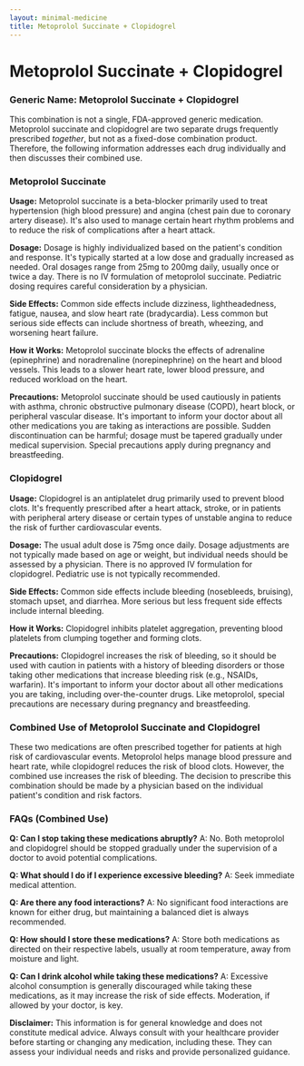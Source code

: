 ```yaml
---
layout: minimal-medicine
title: Metoprolol Succinate + Clopidogrel
---
```


# Metoprolol Succinate + Clopidogrel
### Generic Name: Metoprolol Succinate + Clopidogrel

This combination is not a single, FDA-approved generic medication.  Metoprolol succinate and clopidogrel are two separate drugs frequently prescribed *together*, but not as a fixed-dose combination product.  Therefore, the following information addresses each drug individually and then discusses their combined use.


### Metoprolol Succinate

**Usage:** Metoprolol succinate is a beta-blocker primarily used to treat hypertension (high blood pressure) and angina (chest pain due to coronary artery disease). It's also used to manage certain heart rhythm problems and to reduce the risk of complications after a heart attack.

**Dosage:** Dosage is highly individualized based on the patient's condition and response.  It's typically started at a low dose and gradually increased as needed. Oral dosages range from 25mg to 200mg daily, usually once or twice a day.  There is no IV formulation of metoprolol succinate.  Pediatric dosing requires careful consideration by a physician.

**Side Effects:** Common side effects include dizziness, lightheadedness, fatigue, nausea, and slow heart rate (bradycardia). Less common but serious side effects can include shortness of breath, wheezing, and worsening heart failure.

**How it Works:** Metoprolol succinate blocks the effects of adrenaline (epinephrine) and noradrenaline (norepinephrine) on the heart and blood vessels. This leads to a slower heart rate, lower blood pressure, and reduced workload on the heart.

**Precautions:**  Metoprolol succinate should be used cautiously in patients with asthma, chronic obstructive pulmonary disease (COPD), heart block, or peripheral vascular disease. It's important to inform your doctor about all other medications you are taking as interactions are possible.  Sudden discontinuation can be harmful; dosage must be tapered gradually under medical supervision.  Special precautions apply during pregnancy and breastfeeding.


### Clopidogrel

**Usage:** Clopidogrel is an antiplatelet drug primarily used to prevent blood clots. It's frequently prescribed after a heart attack, stroke, or in patients with peripheral artery disease or certain types of unstable angina to reduce the risk of further cardiovascular events.

**Dosage:** The usual adult dose is 75mg once daily.  Dosage adjustments are not typically made based on age or weight, but individual needs should be assessed by a physician. There is no approved IV formulation for clopidogrel.  Pediatric use is not typically recommended.

**Side Effects:**  Common side effects include bleeding (nosebleeds, bruising), stomach upset, and diarrhea.  More serious but less frequent side effects include internal bleeding.

**How it Works:** Clopidogrel inhibits platelet aggregation, preventing blood platelets from clumping together and forming clots.

**Precautions:**  Clopidogrel increases the risk of bleeding, so it should be used with caution in patients with a history of bleeding disorders or those taking other medications that increase bleeding risk (e.g., NSAIDs, warfarin).  It's important to inform your doctor about all other medications you are taking, including over-the-counter drugs.  Like metoprolol, special precautions are necessary during pregnancy and breastfeeding.



### Combined Use of Metoprolol Succinate and Clopidogrel

These two medications are often prescribed together for patients at high risk of cardiovascular events. Metoprolol helps manage blood pressure and heart rate, while clopidogrel reduces the risk of blood clots.  However, the combined use increases the risk of bleeding.  The decision to prescribe this combination should be made by a physician based on the individual patient's condition and risk factors.


### FAQs (Combined Use)

**Q: Can I stop taking these medications abruptly?**
A: No.  Both metoprolol and clopidogrel should be stopped gradually under the supervision of a doctor to avoid potential complications.

**Q: What should I do if I experience excessive bleeding?**
A: Seek immediate medical attention.

**Q: Are there any food interactions?**
A:  No significant food interactions are known for either drug, but maintaining a balanced diet is always recommended.

**Q: How should I store these medications?**
A: Store both medications as directed on their respective labels, usually at room temperature, away from moisture and light.

**Q:  Can I drink alcohol while taking these medications?**
A: Excessive alcohol consumption is generally discouraged while taking these medications, as it may increase the risk of side effects.  Moderation, if allowed by your doctor, is key.

**Disclaimer:** This information is for general knowledge and does not constitute medical advice. Always consult with your healthcare provider before starting or changing any medication, including these. They can assess your individual needs and risks and provide personalized guidance.
